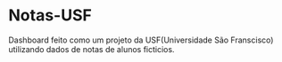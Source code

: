 # Notas-USF
Dashboard feito como um projeto da USF(Universidade São Franscisco) utilizando dados de notas de alunos ficticios.
